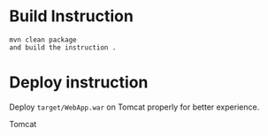 
# Build Instruction


```
mvn clean package
and build the instruction .
```

# Deploy instruction

Deploy ```target/WebApp.war``` on Tomcat properly for better experience.

Tomcat
